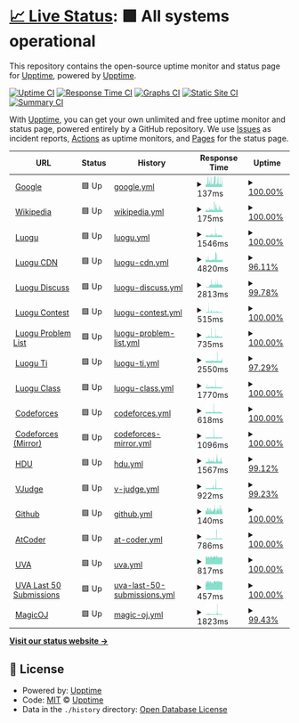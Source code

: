 # [📈 Live Status](https://upptime.github.io/upptime): <!--live status--> **🟩 All systems operational**

This repository contains the open-source uptime monitor and status page for [Upptime](https://upptime.js.org), powered by [Upptime](https://github.com/upptime/upptime).

[![Uptime CI](https://github.com/bitsstdcheee/luogu-status/workflows/Uptime%20CI/badge.svg)](https://github.com/bitsstdcheee/luogu-status/actions?query=workflow%3A%22Uptime+CI%22)
[![Response Time CI](https://github.com/bitsstdcheee/luogu-status/workflows/Response%20Time%20CI/badge.svg)](https://github.com/bitsstdcheee/luogu-status/actions?query=workflow%3A%22Response+Time+CI%22)
[![Graphs CI](https://github.com/bitsstdcheee/luogu-status/workflows/Graphs%20CI/badge.svg)](https://github.com/bitsstdcheee/luogu-status/actions?query=workflow%3A%22Graphs+CI%22)
[![Static Site CI](https://github.com/bitsstdcheee/luogu-status/workflows/Static%20Site%20CI/badge.svg)](https://github.com/bitsstdcheee/luogu-status/actions?query=workflow%3A%22Static+Site+CI%22)
[![Summary CI](https://github.com/bitsstdcheee/luogu-status/workflows/Summary%20CI/badge.svg)](https://github.com/bitsstdcheee/luogu-status/actions?query=workflow%3A%22Summary+CI%22)

With [Upptime](https://upptime.js.org), you can get your own unlimited and free uptime monitor and status page, powered entirely by a GitHub repository. We use [Issues](https://github.com/upptime/upptime/issues) as incident reports, [Actions](https://github.com/bitsstdcheee/luogu-status/actions) as uptime monitors, and [Pages](https://upptime.github.io/upptime) for the status page.

<!--start: status pages-->
<!-- This summary is generated by Upptime (https://github.com/upptime/upptime) -->
<!-- Do not edit this manually, your changes will be overwritten -->
<!-- prettier-ignore -->
| URL | Status | History | Response Time | Uptime |
| --- | ------ | ------- | ------------- | ------ |
| <img alt="" src="https://icons.duckduckgo.com/ip3/www.google.com.ico" height="13"> [Google](https://www.google.com) | 🟩 Up | [google.yml](https://github.com/bitsstdcheee/luogu-status/commits/HEAD/history/google.yml) | <details><summary><img alt="Response time graph" src="./graphs/google/response-time-week.png" height="20"> 137ms</summary><br><a href="https://bitsstdcheee.github.io/luogu-status/history/google"><img alt="Response time 106" src="https://img.shields.io/endpoint?url=https%3A%2F%2Fraw.githubusercontent.com%2Fbitsstdcheee%2Fluogu-status%2FHEAD%2Fapi%2Fgoogle%2Fresponse-time.json"></a><br><a href="https://bitsstdcheee.github.io/luogu-status/history/google"><img alt="24-hour response time 163" src="https://img.shields.io/endpoint?url=https%3A%2F%2Fraw.githubusercontent.com%2Fbitsstdcheee%2Fluogu-status%2FHEAD%2Fapi%2Fgoogle%2Fresponse-time-day.json"></a><br><a href="https://bitsstdcheee.github.io/luogu-status/history/google"><img alt="7-day response time 137" src="https://img.shields.io/endpoint?url=https%3A%2F%2Fraw.githubusercontent.com%2Fbitsstdcheee%2Fluogu-status%2FHEAD%2Fapi%2Fgoogle%2Fresponse-time-week.json"></a><br><a href="https://bitsstdcheee.github.io/luogu-status/history/google"><img alt="30-day response time 113" src="https://img.shields.io/endpoint?url=https%3A%2F%2Fraw.githubusercontent.com%2Fbitsstdcheee%2Fluogu-status%2FHEAD%2Fapi%2Fgoogle%2Fresponse-time-month.json"></a><br><a href="https://bitsstdcheee.github.io/luogu-status/history/google"><img alt="1-year response time 106" src="https://img.shields.io/endpoint?url=https%3A%2F%2Fraw.githubusercontent.com%2Fbitsstdcheee%2Fluogu-status%2FHEAD%2Fapi%2Fgoogle%2Fresponse-time-year.json"></a></details> | <details><summary><a href="https://bitsstdcheee.github.io/luogu-status/history/google">100.00%</a></summary><a href="https://bitsstdcheee.github.io/luogu-status/history/google"><img alt="All-time uptime 100.00%" src="https://img.shields.io/endpoint?url=https%3A%2F%2Fraw.githubusercontent.com%2Fbitsstdcheee%2Fluogu-status%2FHEAD%2Fapi%2Fgoogle%2Fuptime.json"></a><br><a href="https://bitsstdcheee.github.io/luogu-status/history/google"><img alt="24-hour uptime 100.00%" src="https://img.shields.io/endpoint?url=https%3A%2F%2Fraw.githubusercontent.com%2Fbitsstdcheee%2Fluogu-status%2FHEAD%2Fapi%2Fgoogle%2Fuptime-day.json"></a><br><a href="https://bitsstdcheee.github.io/luogu-status/history/google"><img alt="7-day uptime 100.00%" src="https://img.shields.io/endpoint?url=https%3A%2F%2Fraw.githubusercontent.com%2Fbitsstdcheee%2Fluogu-status%2FHEAD%2Fapi%2Fgoogle%2Fuptime-week.json"></a><br><a href="https://bitsstdcheee.github.io/luogu-status/history/google"><img alt="30-day uptime 100.00%" src="https://img.shields.io/endpoint?url=https%3A%2F%2Fraw.githubusercontent.com%2Fbitsstdcheee%2Fluogu-status%2FHEAD%2Fapi%2Fgoogle%2Fuptime-month.json"></a><br><a href="https://bitsstdcheee.github.io/luogu-status/history/google"><img alt="1-year uptime 100.00%" src="https://img.shields.io/endpoint?url=https%3A%2F%2Fraw.githubusercontent.com%2Fbitsstdcheee%2Fluogu-status%2FHEAD%2Fapi%2Fgoogle%2Fuptime-year.json"></a></details>
| <img alt="" src="https://icons.duckduckgo.com/ip3/en.wikipedia.org.ico" height="13"> [Wikipedia](https://en.wikipedia.org) | 🟩 Up | [wikipedia.yml](https://github.com/bitsstdcheee/luogu-status/commits/HEAD/history/wikipedia.yml) | <details><summary><img alt="Response time graph" src="./graphs/wikipedia/response-time-week.png" height="20"> 175ms</summary><br><a href="https://bitsstdcheee.github.io/luogu-status/history/wikipedia"><img alt="Response time 210" src="https://img.shields.io/endpoint?url=https%3A%2F%2Fraw.githubusercontent.com%2Fbitsstdcheee%2Fluogu-status%2FHEAD%2Fapi%2Fwikipedia%2Fresponse-time.json"></a><br><a href="https://bitsstdcheee.github.io/luogu-status/history/wikipedia"><img alt="24-hour response time 163" src="https://img.shields.io/endpoint?url=https%3A%2F%2Fraw.githubusercontent.com%2Fbitsstdcheee%2Fluogu-status%2FHEAD%2Fapi%2Fwikipedia%2Fresponse-time-day.json"></a><br><a href="https://bitsstdcheee.github.io/luogu-status/history/wikipedia"><img alt="7-day response time 175" src="https://img.shields.io/endpoint?url=https%3A%2F%2Fraw.githubusercontent.com%2Fbitsstdcheee%2Fluogu-status%2FHEAD%2Fapi%2Fwikipedia%2Fresponse-time-week.json"></a><br><a href="https://bitsstdcheee.github.io/luogu-status/history/wikipedia"><img alt="30-day response time 195" src="https://img.shields.io/endpoint?url=https%3A%2F%2Fraw.githubusercontent.com%2Fbitsstdcheee%2Fluogu-status%2FHEAD%2Fapi%2Fwikipedia%2Fresponse-time-month.json"></a><br><a href="https://bitsstdcheee.github.io/luogu-status/history/wikipedia"><img alt="1-year response time 210" src="https://img.shields.io/endpoint?url=https%3A%2F%2Fraw.githubusercontent.com%2Fbitsstdcheee%2Fluogu-status%2FHEAD%2Fapi%2Fwikipedia%2Fresponse-time-year.json"></a></details> | <details><summary><a href="https://bitsstdcheee.github.io/luogu-status/history/wikipedia">100.00%</a></summary><a href="https://bitsstdcheee.github.io/luogu-status/history/wikipedia"><img alt="All-time uptime 100.00%" src="https://img.shields.io/endpoint?url=https%3A%2F%2Fraw.githubusercontent.com%2Fbitsstdcheee%2Fluogu-status%2FHEAD%2Fapi%2Fwikipedia%2Fuptime.json"></a><br><a href="https://bitsstdcheee.github.io/luogu-status/history/wikipedia"><img alt="24-hour uptime 100.00%" src="https://img.shields.io/endpoint?url=https%3A%2F%2Fraw.githubusercontent.com%2Fbitsstdcheee%2Fluogu-status%2FHEAD%2Fapi%2Fwikipedia%2Fuptime-day.json"></a><br><a href="https://bitsstdcheee.github.io/luogu-status/history/wikipedia"><img alt="7-day uptime 100.00%" src="https://img.shields.io/endpoint?url=https%3A%2F%2Fraw.githubusercontent.com%2Fbitsstdcheee%2Fluogu-status%2FHEAD%2Fapi%2Fwikipedia%2Fuptime-week.json"></a><br><a href="https://bitsstdcheee.github.io/luogu-status/history/wikipedia"><img alt="30-day uptime 100.00%" src="https://img.shields.io/endpoint?url=https%3A%2F%2Fraw.githubusercontent.com%2Fbitsstdcheee%2Fluogu-status%2FHEAD%2Fapi%2Fwikipedia%2Fuptime-month.json"></a><br><a href="https://bitsstdcheee.github.io/luogu-status/history/wikipedia"><img alt="1-year uptime 100.00%" src="https://img.shields.io/endpoint?url=https%3A%2F%2Fraw.githubusercontent.com%2Fbitsstdcheee%2Fluogu-status%2FHEAD%2Fapi%2Fwikipedia%2Fuptime-year.json"></a></details>
| <img alt="" src="https://icons.duckduckgo.com/ip3/www.luogu.com.cn.ico" height="13"> [Luogu](https://www.luogu.com.cn) | 🟩 Up | [luogu.yml](https://github.com/bitsstdcheee/luogu-status/commits/HEAD/history/luogu.yml) | <details><summary><img alt="Response time graph" src="./graphs/luogu/response-time-week.png" height="20"> 1546ms</summary><br><a href="https://bitsstdcheee.github.io/luogu-status/history/luogu"><img alt="Response time 1298" src="https://img.shields.io/endpoint?url=https%3A%2F%2Fraw.githubusercontent.com%2Fbitsstdcheee%2Fluogu-status%2FHEAD%2Fapi%2Fluogu%2Fresponse-time.json"></a><br><a href="https://bitsstdcheee.github.io/luogu-status/history/luogu"><img alt="24-hour response time 1397" src="https://img.shields.io/endpoint?url=https%3A%2F%2Fraw.githubusercontent.com%2Fbitsstdcheee%2Fluogu-status%2FHEAD%2Fapi%2Fluogu%2Fresponse-time-day.json"></a><br><a href="https://bitsstdcheee.github.io/luogu-status/history/luogu"><img alt="7-day response time 1546" src="https://img.shields.io/endpoint?url=https%3A%2F%2Fraw.githubusercontent.com%2Fbitsstdcheee%2Fluogu-status%2FHEAD%2Fapi%2Fluogu%2Fresponse-time-week.json"></a><br><a href="https://bitsstdcheee.github.io/luogu-status/history/luogu"><img alt="30-day response time 1661" src="https://img.shields.io/endpoint?url=https%3A%2F%2Fraw.githubusercontent.com%2Fbitsstdcheee%2Fluogu-status%2FHEAD%2Fapi%2Fluogu%2Fresponse-time-month.json"></a><br><a href="https://bitsstdcheee.github.io/luogu-status/history/luogu"><img alt="1-year response time 1298" src="https://img.shields.io/endpoint?url=https%3A%2F%2Fraw.githubusercontent.com%2Fbitsstdcheee%2Fluogu-status%2FHEAD%2Fapi%2Fluogu%2Fresponse-time-year.json"></a></details> | <details><summary><a href="https://bitsstdcheee.github.io/luogu-status/history/luogu">100.00%</a></summary><a href="https://bitsstdcheee.github.io/luogu-status/history/luogu"><img alt="All-time uptime 76.74%" src="https://img.shields.io/endpoint?url=https%3A%2F%2Fraw.githubusercontent.com%2Fbitsstdcheee%2Fluogu-status%2FHEAD%2Fapi%2Fluogu%2Fuptime.json"></a><br><a href="https://bitsstdcheee.github.io/luogu-status/history/luogu"><img alt="24-hour uptime 100.00%" src="https://img.shields.io/endpoint?url=https%3A%2F%2Fraw.githubusercontent.com%2Fbitsstdcheee%2Fluogu-status%2FHEAD%2Fapi%2Fluogu%2Fuptime-day.json"></a><br><a href="https://bitsstdcheee.github.io/luogu-status/history/luogu"><img alt="7-day uptime 100.00%" src="https://img.shields.io/endpoint?url=https%3A%2F%2Fraw.githubusercontent.com%2Fbitsstdcheee%2Fluogu-status%2FHEAD%2Fapi%2Fluogu%2Fuptime-week.json"></a><br><a href="https://bitsstdcheee.github.io/luogu-status/history/luogu"><img alt="30-day uptime 100.00%" src="https://img.shields.io/endpoint?url=https%3A%2F%2Fraw.githubusercontent.com%2Fbitsstdcheee%2Fluogu-status%2FHEAD%2Fapi%2Fluogu%2Fuptime-month.json"></a><br><a href="https://bitsstdcheee.github.io/luogu-status/history/luogu"><img alt="1-year uptime 76.74%" src="https://img.shields.io/endpoint?url=https%3A%2F%2Fraw.githubusercontent.com%2Fbitsstdcheee%2Fluogu-status%2FHEAD%2Fapi%2Fluogu%2Fuptime-year.json"></a></details>
| <img alt="" src="https://icons.duckduckgo.com/ip3/cdn.luogu.com.cn.ico" height="13"> [Luogu CDN](https://cdn.luogu.com.cn/fe/loader.js?ver=20230228-2) | 🟩 Up | [luogu-cdn.yml](https://github.com/bitsstdcheee/luogu-status/commits/HEAD/history/luogu-cdn.yml) | <details><summary><img alt="Response time graph" src="./graphs/luogu-cdn/response-time-week.png" height="20"> 4820ms</summary><br><a href="https://bitsstdcheee.github.io/luogu-status/history/luogu-cdn"><img alt="Response time 4145" src="https://img.shields.io/endpoint?url=https%3A%2F%2Fraw.githubusercontent.com%2Fbitsstdcheee%2Fluogu-status%2FHEAD%2Fapi%2Fluogu-cdn%2Fresponse-time.json"></a><br><a href="https://bitsstdcheee.github.io/luogu-status/history/luogu-cdn"><img alt="24-hour response time 4727" src="https://img.shields.io/endpoint?url=https%3A%2F%2Fraw.githubusercontent.com%2Fbitsstdcheee%2Fluogu-status%2FHEAD%2Fapi%2Fluogu-cdn%2Fresponse-time-day.json"></a><br><a href="https://bitsstdcheee.github.io/luogu-status/history/luogu-cdn"><img alt="7-day response time 4820" src="https://img.shields.io/endpoint?url=https%3A%2F%2Fraw.githubusercontent.com%2Fbitsstdcheee%2Fluogu-status%2FHEAD%2Fapi%2Fluogu-cdn%2Fresponse-time-week.json"></a><br><a href="https://bitsstdcheee.github.io/luogu-status/history/luogu-cdn"><img alt="30-day response time 4750" src="https://img.shields.io/endpoint?url=https%3A%2F%2Fraw.githubusercontent.com%2Fbitsstdcheee%2Fluogu-status%2FHEAD%2Fapi%2Fluogu-cdn%2Fresponse-time-month.json"></a><br><a href="https://bitsstdcheee.github.io/luogu-status/history/luogu-cdn"><img alt="1-year response time 4145" src="https://img.shields.io/endpoint?url=https%3A%2F%2Fraw.githubusercontent.com%2Fbitsstdcheee%2Fluogu-status%2FHEAD%2Fapi%2Fluogu-cdn%2Fresponse-time-year.json"></a></details> | <details><summary><a href="https://bitsstdcheee.github.io/luogu-status/history/luogu-cdn">96.11%</a></summary><a href="https://bitsstdcheee.github.io/luogu-status/history/luogu-cdn"><img alt="All-time uptime 98.76%" src="https://img.shields.io/endpoint?url=https%3A%2F%2Fraw.githubusercontent.com%2Fbitsstdcheee%2Fluogu-status%2FHEAD%2Fapi%2Fluogu-cdn%2Fuptime.json"></a><br><a href="https://bitsstdcheee.github.io/luogu-status/history/luogu-cdn"><img alt="24-hour uptime 86.46%" src="https://img.shields.io/endpoint?url=https%3A%2F%2Fraw.githubusercontent.com%2Fbitsstdcheee%2Fluogu-status%2FHEAD%2Fapi%2Fluogu-cdn%2Fuptime-day.json"></a><br><a href="https://bitsstdcheee.github.io/luogu-status/history/luogu-cdn"><img alt="7-day uptime 96.11%" src="https://img.shields.io/endpoint?url=https%3A%2F%2Fraw.githubusercontent.com%2Fbitsstdcheee%2Fluogu-status%2FHEAD%2Fapi%2Fluogu-cdn%2Fuptime-week.json"></a><br><a href="https://bitsstdcheee.github.io/luogu-status/history/luogu-cdn"><img alt="30-day uptime 98.68%" src="https://img.shields.io/endpoint?url=https%3A%2F%2Fraw.githubusercontent.com%2Fbitsstdcheee%2Fluogu-status%2FHEAD%2Fapi%2Fluogu-cdn%2Fuptime-month.json"></a><br><a href="https://bitsstdcheee.github.io/luogu-status/history/luogu-cdn"><img alt="1-year uptime 98.76%" src="https://img.shields.io/endpoint?url=https%3A%2F%2Fraw.githubusercontent.com%2Fbitsstdcheee%2Fluogu-status%2FHEAD%2Fapi%2Fluogu-cdn%2Fuptime-year.json"></a></details>
| <img alt="" src="https://icons.duckduckgo.com/ip3/www.luogu.com.cn.ico" height="13"> [Luogu Discuss](https://www.luogu.com.cn/discuss/lists) | 🟩 Up | [luogu-discuss.yml](https://github.com/bitsstdcheee/luogu-status/commits/HEAD/history/luogu-discuss.yml) | <details><summary><img alt="Response time graph" src="./graphs/luogu-discuss/response-time-week.png" height="20"> 2813ms</summary><br><a href="https://bitsstdcheee.github.io/luogu-status/history/luogu-discuss"><img alt="Response time 579" src="https://img.shields.io/endpoint?url=https%3A%2F%2Fraw.githubusercontent.com%2Fbitsstdcheee%2Fluogu-status%2FHEAD%2Fapi%2Fluogu-discuss%2Fresponse-time.json"></a><br><a href="https://bitsstdcheee.github.io/luogu-status/history/luogu-discuss"><img alt="24-hour response time 2811" src="https://img.shields.io/endpoint?url=https%3A%2F%2Fraw.githubusercontent.com%2Fbitsstdcheee%2Fluogu-status%2FHEAD%2Fapi%2Fluogu-discuss%2Fresponse-time-day.json"></a><br><a href="https://bitsstdcheee.github.io/luogu-status/history/luogu-discuss"><img alt="7-day response time 2813" src="https://img.shields.io/endpoint?url=https%3A%2F%2Fraw.githubusercontent.com%2Fbitsstdcheee%2Fluogu-status%2FHEAD%2Fapi%2Fluogu-discuss%2Fresponse-time-week.json"></a><br><a href="https://bitsstdcheee.github.io/luogu-status/history/luogu-discuss"><img alt="30-day response time 1178" src="https://img.shields.io/endpoint?url=https%3A%2F%2Fraw.githubusercontent.com%2Fbitsstdcheee%2Fluogu-status%2FHEAD%2Fapi%2Fluogu-discuss%2Fresponse-time-month.json"></a><br><a href="https://bitsstdcheee.github.io/luogu-status/history/luogu-discuss"><img alt="1-year response time 579" src="https://img.shields.io/endpoint?url=https%3A%2F%2Fraw.githubusercontent.com%2Fbitsstdcheee%2Fluogu-status%2FHEAD%2Fapi%2Fluogu-discuss%2Fresponse-time-year.json"></a></details> | <details><summary><a href="https://bitsstdcheee.github.io/luogu-status/history/luogu-discuss">99.78%</a></summary><a href="https://bitsstdcheee.github.io/luogu-status/history/luogu-discuss"><img alt="All-time uptime 76.37%" src="https://img.shields.io/endpoint?url=https%3A%2F%2Fraw.githubusercontent.com%2Fbitsstdcheee%2Fluogu-status%2FHEAD%2Fapi%2Fluogu-discuss%2Fuptime.json"></a><br><a href="https://bitsstdcheee.github.io/luogu-status/history/luogu-discuss"><img alt="24-hour uptime 100.00%" src="https://img.shields.io/endpoint?url=https%3A%2F%2Fraw.githubusercontent.com%2Fbitsstdcheee%2Fluogu-status%2FHEAD%2Fapi%2Fluogu-discuss%2Fuptime-day.json"></a><br><a href="https://bitsstdcheee.github.io/luogu-status/history/luogu-discuss"><img alt="7-day uptime 99.78%" src="https://img.shields.io/endpoint?url=https%3A%2F%2Fraw.githubusercontent.com%2Fbitsstdcheee%2Fluogu-status%2FHEAD%2Fapi%2Fluogu-discuss%2Fuptime-week.json"></a><br><a href="https://bitsstdcheee.github.io/luogu-status/history/luogu-discuss"><img alt="30-day uptime 99.95%" src="https://img.shields.io/endpoint?url=https%3A%2F%2Fraw.githubusercontent.com%2Fbitsstdcheee%2Fluogu-status%2FHEAD%2Fapi%2Fluogu-discuss%2Fuptime-month.json"></a><br><a href="https://bitsstdcheee.github.io/luogu-status/history/luogu-discuss"><img alt="1-year uptime 76.37%" src="https://img.shields.io/endpoint?url=https%3A%2F%2Fraw.githubusercontent.com%2Fbitsstdcheee%2Fluogu-status%2FHEAD%2Fapi%2Fluogu-discuss%2Fuptime-year.json"></a></details>
| <img alt="" src="https://icons.duckduckgo.com/ip3/www.luogu.com.cn.ico" height="13"> [Luogu Contest](https://www.luogu.com.cn/contest/list) | 🟩 Up | [luogu-contest.yml](https://github.com/bitsstdcheee/luogu-status/commits/HEAD/history/luogu-contest.yml) | <details><summary><img alt="Response time graph" src="./graphs/luogu-contest/response-time-week.png" height="20"> 515ms</summary><br><a href="https://bitsstdcheee.github.io/luogu-status/history/luogu-contest"><img alt="Response time 346" src="https://img.shields.io/endpoint?url=https%3A%2F%2Fraw.githubusercontent.com%2Fbitsstdcheee%2Fluogu-status%2FHEAD%2Fapi%2Fluogu-contest%2Fresponse-time.json"></a><br><a href="https://bitsstdcheee.github.io/luogu-status/history/luogu-contest"><img alt="24-hour response time 357" src="https://img.shields.io/endpoint?url=https%3A%2F%2Fraw.githubusercontent.com%2Fbitsstdcheee%2Fluogu-status%2FHEAD%2Fapi%2Fluogu-contest%2Fresponse-time-day.json"></a><br><a href="https://bitsstdcheee.github.io/luogu-status/history/luogu-contest"><img alt="7-day response time 515" src="https://img.shields.io/endpoint?url=https%3A%2F%2Fraw.githubusercontent.com%2Fbitsstdcheee%2Fluogu-status%2FHEAD%2Fapi%2Fluogu-contest%2Fresponse-time-week.json"></a><br><a href="https://bitsstdcheee.github.io/luogu-status/history/luogu-contest"><img alt="30-day response time 515" src="https://img.shields.io/endpoint?url=https%3A%2F%2Fraw.githubusercontent.com%2Fbitsstdcheee%2Fluogu-status%2FHEAD%2Fapi%2Fluogu-contest%2Fresponse-time-month.json"></a><br><a href="https://bitsstdcheee.github.io/luogu-status/history/luogu-contest"><img alt="1-year response time 346" src="https://img.shields.io/endpoint?url=https%3A%2F%2Fraw.githubusercontent.com%2Fbitsstdcheee%2Fluogu-status%2FHEAD%2Fapi%2Fluogu-contest%2Fresponse-time-year.json"></a></details> | <details><summary><a href="https://bitsstdcheee.github.io/luogu-status/history/luogu-contest">100.00%</a></summary><a href="https://bitsstdcheee.github.io/luogu-status/history/luogu-contest"><img alt="All-time uptime 76.38%" src="https://img.shields.io/endpoint?url=https%3A%2F%2Fraw.githubusercontent.com%2Fbitsstdcheee%2Fluogu-status%2FHEAD%2Fapi%2Fluogu-contest%2Fuptime.json"></a><br><a href="https://bitsstdcheee.github.io/luogu-status/history/luogu-contest"><img alt="24-hour uptime 100.00%" src="https://img.shields.io/endpoint?url=https%3A%2F%2Fraw.githubusercontent.com%2Fbitsstdcheee%2Fluogu-status%2FHEAD%2Fapi%2Fluogu-contest%2Fuptime-day.json"></a><br><a href="https://bitsstdcheee.github.io/luogu-status/history/luogu-contest"><img alt="7-day uptime 100.00%" src="https://img.shields.io/endpoint?url=https%3A%2F%2Fraw.githubusercontent.com%2Fbitsstdcheee%2Fluogu-status%2FHEAD%2Fapi%2Fluogu-contest%2Fuptime-week.json"></a><br><a href="https://bitsstdcheee.github.io/luogu-status/history/luogu-contest"><img alt="30-day uptime 100.00%" src="https://img.shields.io/endpoint?url=https%3A%2F%2Fraw.githubusercontent.com%2Fbitsstdcheee%2Fluogu-status%2FHEAD%2Fapi%2Fluogu-contest%2Fuptime-month.json"></a><br><a href="https://bitsstdcheee.github.io/luogu-status/history/luogu-contest"><img alt="1-year uptime 76.38%" src="https://img.shields.io/endpoint?url=https%3A%2F%2Fraw.githubusercontent.com%2Fbitsstdcheee%2Fluogu-status%2FHEAD%2Fapi%2Fluogu-contest%2Fuptime-year.json"></a></details>
| <img alt="" src="https://icons.duckduckgo.com/ip3/www.luogu.com.cn.ico" height="13"> [Luogu Problem List](https://www.luogu.com.cn/problem/list) | 🟩 Up | [luogu-problem-list.yml](https://github.com/bitsstdcheee/luogu-status/commits/HEAD/history/luogu-problem-list.yml) | <details><summary><img alt="Response time graph" src="./graphs/luogu-problem-list/response-time-week.png" height="20"> 735ms</summary><br><a href="https://bitsstdcheee.github.io/luogu-status/history/luogu-problem-list"><img alt="Response time 517" src="https://img.shields.io/endpoint?url=https%3A%2F%2Fraw.githubusercontent.com%2Fbitsstdcheee%2Fluogu-status%2FHEAD%2Fapi%2Fluogu-problem-list%2Fresponse-time.json"></a><br><a href="https://bitsstdcheee.github.io/luogu-status/history/luogu-problem-list"><img alt="24-hour response time 561" src="https://img.shields.io/endpoint?url=https%3A%2F%2Fraw.githubusercontent.com%2Fbitsstdcheee%2Fluogu-status%2FHEAD%2Fapi%2Fluogu-problem-list%2Fresponse-time-day.json"></a><br><a href="https://bitsstdcheee.github.io/luogu-status/history/luogu-problem-list"><img alt="7-day response time 735" src="https://img.shields.io/endpoint?url=https%3A%2F%2Fraw.githubusercontent.com%2Fbitsstdcheee%2Fluogu-status%2FHEAD%2Fapi%2Fluogu-problem-list%2Fresponse-time-week.json"></a><br><a href="https://bitsstdcheee.github.io/luogu-status/history/luogu-problem-list"><img alt="30-day response time 744" src="https://img.shields.io/endpoint?url=https%3A%2F%2Fraw.githubusercontent.com%2Fbitsstdcheee%2Fluogu-status%2FHEAD%2Fapi%2Fluogu-problem-list%2Fresponse-time-month.json"></a><br><a href="https://bitsstdcheee.github.io/luogu-status/history/luogu-problem-list"><img alt="1-year response time 517" src="https://img.shields.io/endpoint?url=https%3A%2F%2Fraw.githubusercontent.com%2Fbitsstdcheee%2Fluogu-status%2FHEAD%2Fapi%2Fluogu-problem-list%2Fresponse-time-year.json"></a></details> | <details><summary><a href="https://bitsstdcheee.github.io/luogu-status/history/luogu-problem-list">100.00%</a></summary><a href="https://bitsstdcheee.github.io/luogu-status/history/luogu-problem-list"><img alt="All-time uptime 76.38%" src="https://img.shields.io/endpoint?url=https%3A%2F%2Fraw.githubusercontent.com%2Fbitsstdcheee%2Fluogu-status%2FHEAD%2Fapi%2Fluogu-problem-list%2Fuptime.json"></a><br><a href="https://bitsstdcheee.github.io/luogu-status/history/luogu-problem-list"><img alt="24-hour uptime 100.00%" src="https://img.shields.io/endpoint?url=https%3A%2F%2Fraw.githubusercontent.com%2Fbitsstdcheee%2Fluogu-status%2FHEAD%2Fapi%2Fluogu-problem-list%2Fuptime-day.json"></a><br><a href="https://bitsstdcheee.github.io/luogu-status/history/luogu-problem-list"><img alt="7-day uptime 100.00%" src="https://img.shields.io/endpoint?url=https%3A%2F%2Fraw.githubusercontent.com%2Fbitsstdcheee%2Fluogu-status%2FHEAD%2Fapi%2Fluogu-problem-list%2Fuptime-week.json"></a><br><a href="https://bitsstdcheee.github.io/luogu-status/history/luogu-problem-list"><img alt="30-day uptime 100.00%" src="https://img.shields.io/endpoint?url=https%3A%2F%2Fraw.githubusercontent.com%2Fbitsstdcheee%2Fluogu-status%2FHEAD%2Fapi%2Fluogu-problem-list%2Fuptime-month.json"></a><br><a href="https://bitsstdcheee.github.io/luogu-status/history/luogu-problem-list"><img alt="1-year uptime 76.38%" src="https://img.shields.io/endpoint?url=https%3A%2F%2Fraw.githubusercontent.com%2Fbitsstdcheee%2Fluogu-status%2FHEAD%2Fapi%2Fluogu-problem-list%2Fuptime-year.json"></a></details>
| <img alt="" src="https://icons.duckduckgo.com/ip3/ti.luogu.com.cn.ico" height="13"> [Luogu Ti](https://ti.luogu.com.cn/problemset) | 🟩 Up | [luogu-ti.yml](https://github.com/bitsstdcheee/luogu-status/commits/HEAD/history/luogu-ti.yml) | <details><summary><img alt="Response time graph" src="./graphs/luogu-ti/response-time-week.png" height="20"> 2550ms</summary><br><a href="https://bitsstdcheee.github.io/luogu-status/history/luogu-ti"><img alt="Response time 2212" src="https://img.shields.io/endpoint?url=https%3A%2F%2Fraw.githubusercontent.com%2Fbitsstdcheee%2Fluogu-status%2FHEAD%2Fapi%2Fluogu-ti%2Fresponse-time.json"></a><br><a href="https://bitsstdcheee.github.io/luogu-status/history/luogu-ti"><img alt="24-hour response time 4172" src="https://img.shields.io/endpoint?url=https%3A%2F%2Fraw.githubusercontent.com%2Fbitsstdcheee%2Fluogu-status%2FHEAD%2Fapi%2Fluogu-ti%2Fresponse-time-day.json"></a><br><a href="https://bitsstdcheee.github.io/luogu-status/history/luogu-ti"><img alt="7-day response time 2550" src="https://img.shields.io/endpoint?url=https%3A%2F%2Fraw.githubusercontent.com%2Fbitsstdcheee%2Fluogu-status%2FHEAD%2Fapi%2Fluogu-ti%2Fresponse-time-week.json"></a><br><a href="https://bitsstdcheee.github.io/luogu-status/history/luogu-ti"><img alt="30-day response time 2305" src="https://img.shields.io/endpoint?url=https%3A%2F%2Fraw.githubusercontent.com%2Fbitsstdcheee%2Fluogu-status%2FHEAD%2Fapi%2Fluogu-ti%2Fresponse-time-month.json"></a><br><a href="https://bitsstdcheee.github.io/luogu-status/history/luogu-ti"><img alt="1-year response time 2212" src="https://img.shields.io/endpoint?url=https%3A%2F%2Fraw.githubusercontent.com%2Fbitsstdcheee%2Fluogu-status%2FHEAD%2Fapi%2Fluogu-ti%2Fresponse-time-year.json"></a></details> | <details><summary><a href="https://bitsstdcheee.github.io/luogu-status/history/luogu-ti">97.29%</a></summary><a href="https://bitsstdcheee.github.io/luogu-status/history/luogu-ti"><img alt="All-time uptime 97.02%" src="https://img.shields.io/endpoint?url=https%3A%2F%2Fraw.githubusercontent.com%2Fbitsstdcheee%2Fluogu-status%2FHEAD%2Fapi%2Fluogu-ti%2Fuptime.json"></a><br><a href="https://bitsstdcheee.github.io/luogu-status/history/luogu-ti"><img alt="24-hour uptime 95.69%" src="https://img.shields.io/endpoint?url=https%3A%2F%2Fraw.githubusercontent.com%2Fbitsstdcheee%2Fluogu-status%2FHEAD%2Fapi%2Fluogu-ti%2Fuptime-day.json"></a><br><a href="https://bitsstdcheee.github.io/luogu-status/history/luogu-ti"><img alt="7-day uptime 97.29%" src="https://img.shields.io/endpoint?url=https%3A%2F%2Fraw.githubusercontent.com%2Fbitsstdcheee%2Fluogu-status%2FHEAD%2Fapi%2Fluogu-ti%2Fuptime-week.json"></a><br><a href="https://bitsstdcheee.github.io/luogu-status/history/luogu-ti"><img alt="30-day uptime 91.79%" src="https://img.shields.io/endpoint?url=https%3A%2F%2Fraw.githubusercontent.com%2Fbitsstdcheee%2Fluogu-status%2FHEAD%2Fapi%2Fluogu-ti%2Fuptime-month.json"></a><br><a href="https://bitsstdcheee.github.io/luogu-status/history/luogu-ti"><img alt="1-year uptime 97.02%" src="https://img.shields.io/endpoint?url=https%3A%2F%2Fraw.githubusercontent.com%2Fbitsstdcheee%2Fluogu-status%2FHEAD%2Fapi%2Fluogu-ti%2Fuptime-year.json"></a></details>
| <img alt="" src="https://icons.duckduckgo.com/ip3/class.luogu.com.cn.ico" height="13"> [Luogu Class](https://class.luogu.com.cn/course) | 🟩 Up | [luogu-class.yml](https://github.com/bitsstdcheee/luogu-status/commits/HEAD/history/luogu-class.yml) | <details><summary><img alt="Response time graph" src="./graphs/luogu-class/response-time-week.png" height="20"> 1770ms</summary><br><a href="https://bitsstdcheee.github.io/luogu-status/history/luogu-class"><img alt="Response time 1485" src="https://img.shields.io/endpoint?url=https%3A%2F%2Fraw.githubusercontent.com%2Fbitsstdcheee%2Fluogu-status%2FHEAD%2Fapi%2Fluogu-class%2Fresponse-time.json"></a><br><a href="https://bitsstdcheee.github.io/luogu-status/history/luogu-class"><img alt="24-hour response time 1476" src="https://img.shields.io/endpoint?url=https%3A%2F%2Fraw.githubusercontent.com%2Fbitsstdcheee%2Fluogu-status%2FHEAD%2Fapi%2Fluogu-class%2Fresponse-time-day.json"></a><br><a href="https://bitsstdcheee.github.io/luogu-status/history/luogu-class"><img alt="7-day response time 1770" src="https://img.shields.io/endpoint?url=https%3A%2F%2Fraw.githubusercontent.com%2Fbitsstdcheee%2Fluogu-status%2FHEAD%2Fapi%2Fluogu-class%2Fresponse-time-week.json"></a><br><a href="https://bitsstdcheee.github.io/luogu-status/history/luogu-class"><img alt="30-day response time 1665" src="https://img.shields.io/endpoint?url=https%3A%2F%2Fraw.githubusercontent.com%2Fbitsstdcheee%2Fluogu-status%2FHEAD%2Fapi%2Fluogu-class%2Fresponse-time-month.json"></a><br><a href="https://bitsstdcheee.github.io/luogu-status/history/luogu-class"><img alt="1-year response time 1485" src="https://img.shields.io/endpoint?url=https%3A%2F%2Fraw.githubusercontent.com%2Fbitsstdcheee%2Fluogu-status%2FHEAD%2Fapi%2Fluogu-class%2Fresponse-time-year.json"></a></details> | <details><summary><a href="https://bitsstdcheee.github.io/luogu-status/history/luogu-class">100.00%</a></summary><a href="https://bitsstdcheee.github.io/luogu-status/history/luogu-class"><img alt="All-time uptime 80.20%" src="https://img.shields.io/endpoint?url=https%3A%2F%2Fraw.githubusercontent.com%2Fbitsstdcheee%2Fluogu-status%2FHEAD%2Fapi%2Fluogu-class%2Fuptime.json"></a><br><a href="https://bitsstdcheee.github.io/luogu-status/history/luogu-class"><img alt="24-hour uptime 100.00%" src="https://img.shields.io/endpoint?url=https%3A%2F%2Fraw.githubusercontent.com%2Fbitsstdcheee%2Fluogu-status%2FHEAD%2Fapi%2Fluogu-class%2Fuptime-day.json"></a><br><a href="https://bitsstdcheee.github.io/luogu-status/history/luogu-class"><img alt="7-day uptime 100.00%" src="https://img.shields.io/endpoint?url=https%3A%2F%2Fraw.githubusercontent.com%2Fbitsstdcheee%2Fluogu-status%2FHEAD%2Fapi%2Fluogu-class%2Fuptime-week.json"></a><br><a href="https://bitsstdcheee.github.io/luogu-status/history/luogu-class"><img alt="30-day uptime 100.00%" src="https://img.shields.io/endpoint?url=https%3A%2F%2Fraw.githubusercontent.com%2Fbitsstdcheee%2Fluogu-status%2FHEAD%2Fapi%2Fluogu-class%2Fuptime-month.json"></a><br><a href="https://bitsstdcheee.github.io/luogu-status/history/luogu-class"><img alt="1-year uptime 80.20%" src="https://img.shields.io/endpoint?url=https%3A%2F%2Fraw.githubusercontent.com%2Fbitsstdcheee%2Fluogu-status%2FHEAD%2Fapi%2Fluogu-class%2Fuptime-year.json"></a></details>
| <img alt="" src="https://icons.duckduckgo.com/ip3/codeforces.com.ico" height="13"> [Codeforces](https://codeforces.com) | 🟩 Up | [codeforces.yml](https://github.com/bitsstdcheee/luogu-status/commits/HEAD/history/codeforces.yml) | <details><summary><img alt="Response time graph" src="./graphs/codeforces/response-time-week.png" height="20"> 618ms</summary><br><a href="https://bitsstdcheee.github.io/luogu-status/history/codeforces"><img alt="Response time 587" src="https://img.shields.io/endpoint?url=https%3A%2F%2Fraw.githubusercontent.com%2Fbitsstdcheee%2Fluogu-status%2FHEAD%2Fapi%2Fcodeforces%2Fresponse-time.json"></a><br><a href="https://bitsstdcheee.github.io/luogu-status/history/codeforces"><img alt="24-hour response time 517" src="https://img.shields.io/endpoint?url=https%3A%2F%2Fraw.githubusercontent.com%2Fbitsstdcheee%2Fluogu-status%2FHEAD%2Fapi%2Fcodeforces%2Fresponse-time-day.json"></a><br><a href="https://bitsstdcheee.github.io/luogu-status/history/codeforces"><img alt="7-day response time 618" src="https://img.shields.io/endpoint?url=https%3A%2F%2Fraw.githubusercontent.com%2Fbitsstdcheee%2Fluogu-status%2FHEAD%2Fapi%2Fcodeforces%2Fresponse-time-week.json"></a><br><a href="https://bitsstdcheee.github.io/luogu-status/history/codeforces"><img alt="30-day response time 582" src="https://img.shields.io/endpoint?url=https%3A%2F%2Fraw.githubusercontent.com%2Fbitsstdcheee%2Fluogu-status%2FHEAD%2Fapi%2Fcodeforces%2Fresponse-time-month.json"></a><br><a href="https://bitsstdcheee.github.io/luogu-status/history/codeforces"><img alt="1-year response time 587" src="https://img.shields.io/endpoint?url=https%3A%2F%2Fraw.githubusercontent.com%2Fbitsstdcheee%2Fluogu-status%2FHEAD%2Fapi%2Fcodeforces%2Fresponse-time-year.json"></a></details> | <details><summary><a href="https://bitsstdcheee.github.io/luogu-status/history/codeforces">100.00%</a></summary><a href="https://bitsstdcheee.github.io/luogu-status/history/codeforces"><img alt="All-time uptime 97.25%" src="https://img.shields.io/endpoint?url=https%3A%2F%2Fraw.githubusercontent.com%2Fbitsstdcheee%2Fluogu-status%2FHEAD%2Fapi%2Fcodeforces%2Fuptime.json"></a><br><a href="https://bitsstdcheee.github.io/luogu-status/history/codeforces"><img alt="24-hour uptime 100.00%" src="https://img.shields.io/endpoint?url=https%3A%2F%2Fraw.githubusercontent.com%2Fbitsstdcheee%2Fluogu-status%2FHEAD%2Fapi%2Fcodeforces%2Fuptime-day.json"></a><br><a href="https://bitsstdcheee.github.io/luogu-status/history/codeforces"><img alt="7-day uptime 100.00%" src="https://img.shields.io/endpoint?url=https%3A%2F%2Fraw.githubusercontent.com%2Fbitsstdcheee%2Fluogu-status%2FHEAD%2Fapi%2Fcodeforces%2Fuptime-week.json"></a><br><a href="https://bitsstdcheee.github.io/luogu-status/history/codeforces"><img alt="30-day uptime 99.56%" src="https://img.shields.io/endpoint?url=https%3A%2F%2Fraw.githubusercontent.com%2Fbitsstdcheee%2Fluogu-status%2FHEAD%2Fapi%2Fcodeforces%2Fuptime-month.json"></a><br><a href="https://bitsstdcheee.github.io/luogu-status/history/codeforces"><img alt="1-year uptime 97.25%" src="https://img.shields.io/endpoint?url=https%3A%2F%2Fraw.githubusercontent.com%2Fbitsstdcheee%2Fluogu-status%2FHEAD%2Fapi%2Fcodeforces%2Fuptime-year.json"></a></details>
| <img alt="" src="https://icons.duckduckgo.com/ip3/mirror.codeforces.com.ico" height="13"> [Codeforces (Mirror)](https://mirror.codeforces.com) | 🟩 Up | [codeforces-mirror.yml](https://github.com/bitsstdcheee/luogu-status/commits/HEAD/history/codeforces-mirror.yml) | <details><summary><img alt="Response time graph" src="./graphs/codeforces-mirror/response-time-week.png" height="20"> 1096ms</summary><br><a href="https://bitsstdcheee.github.io/luogu-status/history/codeforces-mirror"><img alt="Response time 990" src="https://img.shields.io/endpoint?url=https%3A%2F%2Fraw.githubusercontent.com%2Fbitsstdcheee%2Fluogu-status%2FHEAD%2Fapi%2Fcodeforces-mirror%2Fresponse-time.json"></a><br><a href="https://bitsstdcheee.github.io/luogu-status/history/codeforces-mirror"><img alt="24-hour response time 945" src="https://img.shields.io/endpoint?url=https%3A%2F%2Fraw.githubusercontent.com%2Fbitsstdcheee%2Fluogu-status%2FHEAD%2Fapi%2Fcodeforces-mirror%2Fresponse-time-day.json"></a><br><a href="https://bitsstdcheee.github.io/luogu-status/history/codeforces-mirror"><img alt="7-day response time 1096" src="https://img.shields.io/endpoint?url=https%3A%2F%2Fraw.githubusercontent.com%2Fbitsstdcheee%2Fluogu-status%2FHEAD%2Fapi%2Fcodeforces-mirror%2Fresponse-time-week.json"></a><br><a href="https://bitsstdcheee.github.io/luogu-status/history/codeforces-mirror"><img alt="30-day response time 966" src="https://img.shields.io/endpoint?url=https%3A%2F%2Fraw.githubusercontent.com%2Fbitsstdcheee%2Fluogu-status%2FHEAD%2Fapi%2Fcodeforces-mirror%2Fresponse-time-month.json"></a><br><a href="https://bitsstdcheee.github.io/luogu-status/history/codeforces-mirror"><img alt="1-year response time 990" src="https://img.shields.io/endpoint?url=https%3A%2F%2Fraw.githubusercontent.com%2Fbitsstdcheee%2Fluogu-status%2FHEAD%2Fapi%2Fcodeforces-mirror%2Fresponse-time-year.json"></a></details> | <details><summary><a href="https://bitsstdcheee.github.io/luogu-status/history/codeforces-mirror">100.00%</a></summary><a href="https://bitsstdcheee.github.io/luogu-status/history/codeforces-mirror"><img alt="All-time uptime 99.75%" src="https://img.shields.io/endpoint?url=https%3A%2F%2Fraw.githubusercontent.com%2Fbitsstdcheee%2Fluogu-status%2FHEAD%2Fapi%2Fcodeforces-mirror%2Fuptime.json"></a><br><a href="https://bitsstdcheee.github.io/luogu-status/history/codeforces-mirror"><img alt="24-hour uptime 100.00%" src="https://img.shields.io/endpoint?url=https%3A%2F%2Fraw.githubusercontent.com%2Fbitsstdcheee%2Fluogu-status%2FHEAD%2Fapi%2Fcodeforces-mirror%2Fuptime-day.json"></a><br><a href="https://bitsstdcheee.github.io/luogu-status/history/codeforces-mirror"><img alt="7-day uptime 100.00%" src="https://img.shields.io/endpoint?url=https%3A%2F%2Fraw.githubusercontent.com%2Fbitsstdcheee%2Fluogu-status%2FHEAD%2Fapi%2Fcodeforces-mirror%2Fuptime-week.json"></a><br><a href="https://bitsstdcheee.github.io/luogu-status/history/codeforces-mirror"><img alt="30-day uptime 99.95%" src="https://img.shields.io/endpoint?url=https%3A%2F%2Fraw.githubusercontent.com%2Fbitsstdcheee%2Fluogu-status%2FHEAD%2Fapi%2Fcodeforces-mirror%2Fuptime-month.json"></a><br><a href="https://bitsstdcheee.github.io/luogu-status/history/codeforces-mirror"><img alt="1-year uptime 99.75%" src="https://img.shields.io/endpoint?url=https%3A%2F%2Fraw.githubusercontent.com%2Fbitsstdcheee%2Fluogu-status%2FHEAD%2Fapi%2Fcodeforces-mirror%2Fuptime-year.json"></a></details>
| <img alt="" src="https://icons.duckduckgo.com/ip3/acm.hdu.edu.cn.ico" height="13"> [HDU](http://acm.hdu.edu.cn) | 🟩 Up | [hdu.yml](https://github.com/bitsstdcheee/luogu-status/commits/HEAD/history/hdu.yml) | <details><summary><img alt="Response time graph" src="./graphs/hdu/response-time-week.png" height="20"> 1567ms</summary><br><a href="https://bitsstdcheee.github.io/luogu-status/history/hdu"><img alt="Response time 1413" src="https://img.shields.io/endpoint?url=https%3A%2F%2Fraw.githubusercontent.com%2Fbitsstdcheee%2Fluogu-status%2FHEAD%2Fapi%2Fhdu%2Fresponse-time.json"></a><br><a href="https://bitsstdcheee.github.io/luogu-status/history/hdu"><img alt="24-hour response time 1456" src="https://img.shields.io/endpoint?url=https%3A%2F%2Fraw.githubusercontent.com%2Fbitsstdcheee%2Fluogu-status%2FHEAD%2Fapi%2Fhdu%2Fresponse-time-day.json"></a><br><a href="https://bitsstdcheee.github.io/luogu-status/history/hdu"><img alt="7-day response time 1567" src="https://img.shields.io/endpoint?url=https%3A%2F%2Fraw.githubusercontent.com%2Fbitsstdcheee%2Fluogu-status%2FHEAD%2Fapi%2Fhdu%2Fresponse-time-week.json"></a><br><a href="https://bitsstdcheee.github.io/luogu-status/history/hdu"><img alt="30-day response time 1408" src="https://img.shields.io/endpoint?url=https%3A%2F%2Fraw.githubusercontent.com%2Fbitsstdcheee%2Fluogu-status%2FHEAD%2Fapi%2Fhdu%2Fresponse-time-month.json"></a><br><a href="https://bitsstdcheee.github.io/luogu-status/history/hdu"><img alt="1-year response time 1413" src="https://img.shields.io/endpoint?url=https%3A%2F%2Fraw.githubusercontent.com%2Fbitsstdcheee%2Fluogu-status%2FHEAD%2Fapi%2Fhdu%2Fresponse-time-year.json"></a></details> | <details><summary><a href="https://bitsstdcheee.github.io/luogu-status/history/hdu">99.12%</a></summary><a href="https://bitsstdcheee.github.io/luogu-status/history/hdu"><img alt="All-time uptime 97.84%" src="https://img.shields.io/endpoint?url=https%3A%2F%2Fraw.githubusercontent.com%2Fbitsstdcheee%2Fluogu-status%2FHEAD%2Fapi%2Fhdu%2Fuptime.json"></a><br><a href="https://bitsstdcheee.github.io/luogu-status/history/hdu"><img alt="24-hour uptime 98.11%" src="https://img.shields.io/endpoint?url=https%3A%2F%2Fraw.githubusercontent.com%2Fbitsstdcheee%2Fluogu-status%2FHEAD%2Fapi%2Fhdu%2Fuptime-day.json"></a><br><a href="https://bitsstdcheee.github.io/luogu-status/history/hdu"><img alt="7-day uptime 99.12%" src="https://img.shields.io/endpoint?url=https%3A%2F%2Fraw.githubusercontent.com%2Fbitsstdcheee%2Fluogu-status%2FHEAD%2Fapi%2Fhdu%2Fuptime-week.json"></a><br><a href="https://bitsstdcheee.github.io/luogu-status/history/hdu"><img alt="30-day uptime 90.83%" src="https://img.shields.io/endpoint?url=https%3A%2F%2Fraw.githubusercontent.com%2Fbitsstdcheee%2Fluogu-status%2FHEAD%2Fapi%2Fhdu%2Fuptime-month.json"></a><br><a href="https://bitsstdcheee.github.io/luogu-status/history/hdu"><img alt="1-year uptime 97.84%" src="https://img.shields.io/endpoint?url=https%3A%2F%2Fraw.githubusercontent.com%2Fbitsstdcheee%2Fluogu-status%2FHEAD%2Fapi%2Fhdu%2Fuptime-year.json"></a></details>
| <img alt="" src="https://icons.duckduckgo.com/ip3/vjudge.net.ico" height="13"> [VJudge](https://vjudge.net) | 🟩 Up | [v-judge.yml](https://github.com/bitsstdcheee/luogu-status/commits/HEAD/history/v-judge.yml) | <details><summary><img alt="Response time graph" src="./graphs/v-judge/response-time-week.png" height="20"> 922ms</summary><br><a href="https://bitsstdcheee.github.io/luogu-status/history/v-judge"><img alt="Response time 682" src="https://img.shields.io/endpoint?url=https%3A%2F%2Fraw.githubusercontent.com%2Fbitsstdcheee%2Fluogu-status%2FHEAD%2Fapi%2Fv-judge%2Fresponse-time.json"></a><br><a href="https://bitsstdcheee.github.io/luogu-status/history/v-judge"><img alt="24-hour response time 682" src="https://img.shields.io/endpoint?url=https%3A%2F%2Fraw.githubusercontent.com%2Fbitsstdcheee%2Fluogu-status%2FHEAD%2Fapi%2Fv-judge%2Fresponse-time-day.json"></a><br><a href="https://bitsstdcheee.github.io/luogu-status/history/v-judge"><img alt="7-day response time 922" src="https://img.shields.io/endpoint?url=https%3A%2F%2Fraw.githubusercontent.com%2Fbitsstdcheee%2Fluogu-status%2FHEAD%2Fapi%2Fv-judge%2Fresponse-time-week.json"></a><br><a href="https://bitsstdcheee.github.io/luogu-status/history/v-judge"><img alt="30-day response time 779" src="https://img.shields.io/endpoint?url=https%3A%2F%2Fraw.githubusercontent.com%2Fbitsstdcheee%2Fluogu-status%2FHEAD%2Fapi%2Fv-judge%2Fresponse-time-month.json"></a><br><a href="https://bitsstdcheee.github.io/luogu-status/history/v-judge"><img alt="1-year response time 682" src="https://img.shields.io/endpoint?url=https%3A%2F%2Fraw.githubusercontent.com%2Fbitsstdcheee%2Fluogu-status%2FHEAD%2Fapi%2Fv-judge%2Fresponse-time-year.json"></a></details> | <details><summary><a href="https://bitsstdcheee.github.io/luogu-status/history/v-judge">99.23%</a></summary><a href="https://bitsstdcheee.github.io/luogu-status/history/v-judge"><img alt="All-time uptime 99.79%" src="https://img.shields.io/endpoint?url=https%3A%2F%2Fraw.githubusercontent.com%2Fbitsstdcheee%2Fluogu-status%2FHEAD%2Fapi%2Fv-judge%2Fuptime.json"></a><br><a href="https://bitsstdcheee.github.io/luogu-status/history/v-judge"><img alt="24-hour uptime 100.00%" src="https://img.shields.io/endpoint?url=https%3A%2F%2Fraw.githubusercontent.com%2Fbitsstdcheee%2Fluogu-status%2FHEAD%2Fapi%2Fv-judge%2Fuptime-day.json"></a><br><a href="https://bitsstdcheee.github.io/luogu-status/history/v-judge"><img alt="7-day uptime 99.23%" src="https://img.shields.io/endpoint?url=https%3A%2F%2Fraw.githubusercontent.com%2Fbitsstdcheee%2Fluogu-status%2FHEAD%2Fapi%2Fv-judge%2Fuptime-week.json"></a><br><a href="https://bitsstdcheee.github.io/luogu-status/history/v-judge"><img alt="30-day uptime 99.82%" src="https://img.shields.io/endpoint?url=https%3A%2F%2Fraw.githubusercontent.com%2Fbitsstdcheee%2Fluogu-status%2FHEAD%2Fapi%2Fv-judge%2Fuptime-month.json"></a><br><a href="https://bitsstdcheee.github.io/luogu-status/history/v-judge"><img alt="1-year uptime 99.79%" src="https://img.shields.io/endpoint?url=https%3A%2F%2Fraw.githubusercontent.com%2Fbitsstdcheee%2Fluogu-status%2FHEAD%2Fapi%2Fv-judge%2Fuptime-year.json"></a></details>
| <img alt="" src="https://icons.duckduckgo.com/ip3/github.com.ico" height="13"> [Github](https://github.com) | 🟩 Up | [github.yml](https://github.com/bitsstdcheee/luogu-status/commits/HEAD/history/github.yml) | <details><summary><img alt="Response time graph" src="./graphs/github/response-time-week.png" height="20"> 140ms</summary><br><a href="https://bitsstdcheee.github.io/luogu-status/history/github"><img alt="Response time 153" src="https://img.shields.io/endpoint?url=https%3A%2F%2Fraw.githubusercontent.com%2Fbitsstdcheee%2Fluogu-status%2FHEAD%2Fapi%2Fgithub%2Fresponse-time.json"></a><br><a href="https://bitsstdcheee.github.io/luogu-status/history/github"><img alt="24-hour response time 149" src="https://img.shields.io/endpoint?url=https%3A%2F%2Fraw.githubusercontent.com%2Fbitsstdcheee%2Fluogu-status%2FHEAD%2Fapi%2Fgithub%2Fresponse-time-day.json"></a><br><a href="https://bitsstdcheee.github.io/luogu-status/history/github"><img alt="7-day response time 140" src="https://img.shields.io/endpoint?url=https%3A%2F%2Fraw.githubusercontent.com%2Fbitsstdcheee%2Fluogu-status%2FHEAD%2Fapi%2Fgithub%2Fresponse-time-week.json"></a><br><a href="https://bitsstdcheee.github.io/luogu-status/history/github"><img alt="30-day response time 150" src="https://img.shields.io/endpoint?url=https%3A%2F%2Fraw.githubusercontent.com%2Fbitsstdcheee%2Fluogu-status%2FHEAD%2Fapi%2Fgithub%2Fresponse-time-month.json"></a><br><a href="https://bitsstdcheee.github.io/luogu-status/history/github"><img alt="1-year response time 153" src="https://img.shields.io/endpoint?url=https%3A%2F%2Fraw.githubusercontent.com%2Fbitsstdcheee%2Fluogu-status%2FHEAD%2Fapi%2Fgithub%2Fresponse-time-year.json"></a></details> | <details><summary><a href="https://bitsstdcheee.github.io/luogu-status/history/github">100.00%</a></summary><a href="https://bitsstdcheee.github.io/luogu-status/history/github"><img alt="All-time uptime 100.00%" src="https://img.shields.io/endpoint?url=https%3A%2F%2Fraw.githubusercontent.com%2Fbitsstdcheee%2Fluogu-status%2FHEAD%2Fapi%2Fgithub%2Fuptime.json"></a><br><a href="https://bitsstdcheee.github.io/luogu-status/history/github"><img alt="24-hour uptime 100.00%" src="https://img.shields.io/endpoint?url=https%3A%2F%2Fraw.githubusercontent.com%2Fbitsstdcheee%2Fluogu-status%2FHEAD%2Fapi%2Fgithub%2Fuptime-day.json"></a><br><a href="https://bitsstdcheee.github.io/luogu-status/history/github"><img alt="7-day uptime 100.00%" src="https://img.shields.io/endpoint?url=https%3A%2F%2Fraw.githubusercontent.com%2Fbitsstdcheee%2Fluogu-status%2FHEAD%2Fapi%2Fgithub%2Fuptime-week.json"></a><br><a href="https://bitsstdcheee.github.io/luogu-status/history/github"><img alt="30-day uptime 100.00%" src="https://img.shields.io/endpoint?url=https%3A%2F%2Fraw.githubusercontent.com%2Fbitsstdcheee%2Fluogu-status%2FHEAD%2Fapi%2Fgithub%2Fuptime-month.json"></a><br><a href="https://bitsstdcheee.github.io/luogu-status/history/github"><img alt="1-year uptime 100.00%" src="https://img.shields.io/endpoint?url=https%3A%2F%2Fraw.githubusercontent.com%2Fbitsstdcheee%2Fluogu-status%2FHEAD%2Fapi%2Fgithub%2Fuptime-year.json"></a></details>
| <img alt="" src="https://icons.duckduckgo.com/ip3/atcoder.jp.ico" height="13"> [AtCoder](https://atcoder.jp) | 🟩 Up | [at-coder.yml](https://github.com/bitsstdcheee/luogu-status/commits/HEAD/history/at-coder.yml) | <details><summary><img alt="Response time graph" src="./graphs/at-coder/response-time-week.png" height="20"> 786ms</summary><br><a href="https://bitsstdcheee.github.io/luogu-status/history/at-coder"><img alt="Response time 757" src="https://img.shields.io/endpoint?url=https%3A%2F%2Fraw.githubusercontent.com%2Fbitsstdcheee%2Fluogu-status%2FHEAD%2Fapi%2Fat-coder%2Fresponse-time.json"></a><br><a href="https://bitsstdcheee.github.io/luogu-status/history/at-coder"><img alt="24-hour response time 750" src="https://img.shields.io/endpoint?url=https%3A%2F%2Fraw.githubusercontent.com%2Fbitsstdcheee%2Fluogu-status%2FHEAD%2Fapi%2Fat-coder%2Fresponse-time-day.json"></a><br><a href="https://bitsstdcheee.github.io/luogu-status/history/at-coder"><img alt="7-day response time 786" src="https://img.shields.io/endpoint?url=https%3A%2F%2Fraw.githubusercontent.com%2Fbitsstdcheee%2Fluogu-status%2FHEAD%2Fapi%2Fat-coder%2Fresponse-time-week.json"></a><br><a href="https://bitsstdcheee.github.io/luogu-status/history/at-coder"><img alt="30-day response time 711" src="https://img.shields.io/endpoint?url=https%3A%2F%2Fraw.githubusercontent.com%2Fbitsstdcheee%2Fluogu-status%2FHEAD%2Fapi%2Fat-coder%2Fresponse-time-month.json"></a><br><a href="https://bitsstdcheee.github.io/luogu-status/history/at-coder"><img alt="1-year response time 757" src="https://img.shields.io/endpoint?url=https%3A%2F%2Fraw.githubusercontent.com%2Fbitsstdcheee%2Fluogu-status%2FHEAD%2Fapi%2Fat-coder%2Fresponse-time-year.json"></a></details> | <details><summary><a href="https://bitsstdcheee.github.io/luogu-status/history/at-coder">100.00%</a></summary><a href="https://bitsstdcheee.github.io/luogu-status/history/at-coder"><img alt="All-time uptime 95.59%" src="https://img.shields.io/endpoint?url=https%3A%2F%2Fraw.githubusercontent.com%2Fbitsstdcheee%2Fluogu-status%2FHEAD%2Fapi%2Fat-coder%2Fuptime.json"></a><br><a href="https://bitsstdcheee.github.io/luogu-status/history/at-coder"><img alt="24-hour uptime 100.00%" src="https://img.shields.io/endpoint?url=https%3A%2F%2Fraw.githubusercontent.com%2Fbitsstdcheee%2Fluogu-status%2FHEAD%2Fapi%2Fat-coder%2Fuptime-day.json"></a><br><a href="https://bitsstdcheee.github.io/luogu-status/history/at-coder"><img alt="7-day uptime 100.00%" src="https://img.shields.io/endpoint?url=https%3A%2F%2Fraw.githubusercontent.com%2Fbitsstdcheee%2Fluogu-status%2FHEAD%2Fapi%2Fat-coder%2Fuptime-week.json"></a><br><a href="https://bitsstdcheee.github.io/luogu-status/history/at-coder"><img alt="30-day uptime 100.00%" src="https://img.shields.io/endpoint?url=https%3A%2F%2Fraw.githubusercontent.com%2Fbitsstdcheee%2Fluogu-status%2FHEAD%2Fapi%2Fat-coder%2Fuptime-month.json"></a><br><a href="https://bitsstdcheee.github.io/luogu-status/history/at-coder"><img alt="1-year uptime 95.59%" src="https://img.shields.io/endpoint?url=https%3A%2F%2Fraw.githubusercontent.com%2Fbitsstdcheee%2Fluogu-status%2FHEAD%2Fapi%2Fat-coder%2Fuptime-year.json"></a></details>
| <img alt="" src="https://icons.duckduckgo.com/ip3/onlinejudge.org.ico" height="13"> [UVA](https://onlinejudge.org) | 🟩 Up | [uva.yml](https://github.com/bitsstdcheee/luogu-status/commits/HEAD/history/uva.yml) | <details><summary><img alt="Response time graph" src="./graphs/uva/response-time-week.png" height="20"> 817ms</summary><br><a href="https://bitsstdcheee.github.io/luogu-status/history/uva"><img alt="Response time 809" src="https://img.shields.io/endpoint?url=https%3A%2F%2Fraw.githubusercontent.com%2Fbitsstdcheee%2Fluogu-status%2FHEAD%2Fapi%2Fuva%2Fresponse-time.json"></a><br><a href="https://bitsstdcheee.github.io/luogu-status/history/uva"><img alt="24-hour response time 776" src="https://img.shields.io/endpoint?url=https%3A%2F%2Fraw.githubusercontent.com%2Fbitsstdcheee%2Fluogu-status%2FHEAD%2Fapi%2Fuva%2Fresponse-time-day.json"></a><br><a href="https://bitsstdcheee.github.io/luogu-status/history/uva"><img alt="7-day response time 817" src="https://img.shields.io/endpoint?url=https%3A%2F%2Fraw.githubusercontent.com%2Fbitsstdcheee%2Fluogu-status%2FHEAD%2Fapi%2Fuva%2Fresponse-time-week.json"></a><br><a href="https://bitsstdcheee.github.io/luogu-status/history/uva"><img alt="30-day response time 803" src="https://img.shields.io/endpoint?url=https%3A%2F%2Fraw.githubusercontent.com%2Fbitsstdcheee%2Fluogu-status%2FHEAD%2Fapi%2Fuva%2Fresponse-time-month.json"></a><br><a href="https://bitsstdcheee.github.io/luogu-status/history/uva"><img alt="1-year response time 809" src="https://img.shields.io/endpoint?url=https%3A%2F%2Fraw.githubusercontent.com%2Fbitsstdcheee%2Fluogu-status%2FHEAD%2Fapi%2Fuva%2Fresponse-time-year.json"></a></details> | <details><summary><a href="https://bitsstdcheee.github.io/luogu-status/history/uva">100.00%</a></summary><a href="https://bitsstdcheee.github.io/luogu-status/history/uva"><img alt="All-time uptime 98.54%" src="https://img.shields.io/endpoint?url=https%3A%2F%2Fraw.githubusercontent.com%2Fbitsstdcheee%2Fluogu-status%2FHEAD%2Fapi%2Fuva%2Fuptime.json"></a><br><a href="https://bitsstdcheee.github.io/luogu-status/history/uva"><img alt="24-hour uptime 100.00%" src="https://img.shields.io/endpoint?url=https%3A%2F%2Fraw.githubusercontent.com%2Fbitsstdcheee%2Fluogu-status%2FHEAD%2Fapi%2Fuva%2Fuptime-day.json"></a><br><a href="https://bitsstdcheee.github.io/luogu-status/history/uva"><img alt="7-day uptime 100.00%" src="https://img.shields.io/endpoint?url=https%3A%2F%2Fraw.githubusercontent.com%2Fbitsstdcheee%2Fluogu-status%2FHEAD%2Fapi%2Fuva%2Fuptime-week.json"></a><br><a href="https://bitsstdcheee.github.io/luogu-status/history/uva"><img alt="30-day uptime 99.82%" src="https://img.shields.io/endpoint?url=https%3A%2F%2Fraw.githubusercontent.com%2Fbitsstdcheee%2Fluogu-status%2FHEAD%2Fapi%2Fuva%2Fuptime-month.json"></a><br><a href="https://bitsstdcheee.github.io/luogu-status/history/uva"><img alt="1-year uptime 98.54%" src="https://img.shields.io/endpoint?url=https%3A%2F%2Fraw.githubusercontent.com%2Fbitsstdcheee%2Fluogu-status%2FHEAD%2Fapi%2Fuva%2Fuptime-year.json"></a></details>
| <img alt="" src="https://icons.duckduckgo.com/ip3/onlinejudge.org.ico" height="13"> [UVA Last 50 Submissions](https://onlinejudge.org/index.php?option=com_onlinejudge&Itemid=19) | 🟩 Up | [uva-last-50-submissions.yml](https://github.com/bitsstdcheee/luogu-status/commits/HEAD/history/uva-last-50-submissions.yml) | <details><summary><img alt="Response time graph" src="./graphs/uva-last-50-submissions/response-time-week.png" height="20"> 457ms</summary><br><a href="https://bitsstdcheee.github.io/luogu-status/history/uva-last-50-submissions"><img alt="Response time 487" src="https://img.shields.io/endpoint?url=https%3A%2F%2Fraw.githubusercontent.com%2Fbitsstdcheee%2Fluogu-status%2FHEAD%2Fapi%2Fuva-last-50-submissions%2Fresponse-time.json"></a><br><a href="https://bitsstdcheee.github.io/luogu-status/history/uva-last-50-submissions"><img alt="24-hour response time 424" src="https://img.shields.io/endpoint?url=https%3A%2F%2Fraw.githubusercontent.com%2Fbitsstdcheee%2Fluogu-status%2FHEAD%2Fapi%2Fuva-last-50-submissions%2Fresponse-time-day.json"></a><br><a href="https://bitsstdcheee.github.io/luogu-status/history/uva-last-50-submissions"><img alt="7-day response time 457" src="https://img.shields.io/endpoint?url=https%3A%2F%2Fraw.githubusercontent.com%2Fbitsstdcheee%2Fluogu-status%2FHEAD%2Fapi%2Fuva-last-50-submissions%2Fresponse-time-week.json"></a><br><a href="https://bitsstdcheee.github.io/luogu-status/history/uva-last-50-submissions"><img alt="30-day response time 442" src="https://img.shields.io/endpoint?url=https%3A%2F%2Fraw.githubusercontent.com%2Fbitsstdcheee%2Fluogu-status%2FHEAD%2Fapi%2Fuva-last-50-submissions%2Fresponse-time-month.json"></a><br><a href="https://bitsstdcheee.github.io/luogu-status/history/uva-last-50-submissions"><img alt="1-year response time 487" src="https://img.shields.io/endpoint?url=https%3A%2F%2Fraw.githubusercontent.com%2Fbitsstdcheee%2Fluogu-status%2FHEAD%2Fapi%2Fuva-last-50-submissions%2Fresponse-time-year.json"></a></details> | <details><summary><a href="https://bitsstdcheee.github.io/luogu-status/history/uva-last-50-submissions">100.00%</a></summary><a href="https://bitsstdcheee.github.io/luogu-status/history/uva-last-50-submissions"><img alt="All-time uptime 98.54%" src="https://img.shields.io/endpoint?url=https%3A%2F%2Fraw.githubusercontent.com%2Fbitsstdcheee%2Fluogu-status%2FHEAD%2Fapi%2Fuva-last-50-submissions%2Fuptime.json"></a><br><a href="https://bitsstdcheee.github.io/luogu-status/history/uva-last-50-submissions"><img alt="24-hour uptime 100.00%" src="https://img.shields.io/endpoint?url=https%3A%2F%2Fraw.githubusercontent.com%2Fbitsstdcheee%2Fluogu-status%2FHEAD%2Fapi%2Fuva-last-50-submissions%2Fuptime-day.json"></a><br><a href="https://bitsstdcheee.github.io/luogu-status/history/uva-last-50-submissions"><img alt="7-day uptime 100.00%" src="https://img.shields.io/endpoint?url=https%3A%2F%2Fraw.githubusercontent.com%2Fbitsstdcheee%2Fluogu-status%2FHEAD%2Fapi%2Fuva-last-50-submissions%2Fuptime-week.json"></a><br><a href="https://bitsstdcheee.github.io/luogu-status/history/uva-last-50-submissions"><img alt="30-day uptime 99.83%" src="https://img.shields.io/endpoint?url=https%3A%2F%2Fraw.githubusercontent.com%2Fbitsstdcheee%2Fluogu-status%2FHEAD%2Fapi%2Fuva-last-50-submissions%2Fuptime-month.json"></a><br><a href="https://bitsstdcheee.github.io/luogu-status/history/uva-last-50-submissions"><img alt="1-year uptime 98.54%" src="https://img.shields.io/endpoint?url=https%3A%2F%2Fraw.githubusercontent.com%2Fbitsstdcheee%2Fluogu-status%2FHEAD%2Fapi%2Fuva-last-50-submissions%2Fuptime-year.json"></a></details>
| <img alt="" src="https://icons.duckduckgo.com/ip3/magicoj.com.ico" height="13"> [MagicOJ](http://magicoj.com) | 🟩 Up | [magic-oj.yml](https://github.com/bitsstdcheee/luogu-status/commits/HEAD/history/magic-oj.yml) | <details><summary><img alt="Response time graph" src="./graphs/magic-oj/response-time-week.png" height="20"> 1823ms</summary><br><a href="https://bitsstdcheee.github.io/luogu-status/history/magic-oj"><img alt="Response time 1522" src="https://img.shields.io/endpoint?url=https%3A%2F%2Fraw.githubusercontent.com%2Fbitsstdcheee%2Fluogu-status%2FHEAD%2Fapi%2Fmagic-oj%2Fresponse-time.json"></a><br><a href="https://bitsstdcheee.github.io/luogu-status/history/magic-oj"><img alt="24-hour response time 1425" src="https://img.shields.io/endpoint?url=https%3A%2F%2Fraw.githubusercontent.com%2Fbitsstdcheee%2Fluogu-status%2FHEAD%2Fapi%2Fmagic-oj%2Fresponse-time-day.json"></a><br><a href="https://bitsstdcheee.github.io/luogu-status/history/magic-oj"><img alt="7-day response time 1823" src="https://img.shields.io/endpoint?url=https%3A%2F%2Fraw.githubusercontent.com%2Fbitsstdcheee%2Fluogu-status%2FHEAD%2Fapi%2Fmagic-oj%2Fresponse-time-week.json"></a><br><a href="https://bitsstdcheee.github.io/luogu-status/history/magic-oj"><img alt="30-day response time 1522" src="https://img.shields.io/endpoint?url=https%3A%2F%2Fraw.githubusercontent.com%2Fbitsstdcheee%2Fluogu-status%2FHEAD%2Fapi%2Fmagic-oj%2Fresponse-time-month.json"></a><br><a href="https://bitsstdcheee.github.io/luogu-status/history/magic-oj"><img alt="1-year response time 1522" src="https://img.shields.io/endpoint?url=https%3A%2F%2Fraw.githubusercontent.com%2Fbitsstdcheee%2Fluogu-status%2FHEAD%2Fapi%2Fmagic-oj%2Fresponse-time-year.json"></a></details> | <details><summary><a href="https://bitsstdcheee.github.io/luogu-status/history/magic-oj">99.43%</a></summary><a href="https://bitsstdcheee.github.io/luogu-status/history/magic-oj"><img alt="All-time uptime 99.82%" src="https://img.shields.io/endpoint?url=https%3A%2F%2Fraw.githubusercontent.com%2Fbitsstdcheee%2Fluogu-status%2FHEAD%2Fapi%2Fmagic-oj%2Fuptime.json"></a><br><a href="https://bitsstdcheee.github.io/luogu-status/history/magic-oj"><img alt="24-hour uptime 100.00%" src="https://img.shields.io/endpoint?url=https%3A%2F%2Fraw.githubusercontent.com%2Fbitsstdcheee%2Fluogu-status%2FHEAD%2Fapi%2Fmagic-oj%2Fuptime-day.json"></a><br><a href="https://bitsstdcheee.github.io/luogu-status/history/magic-oj"><img alt="7-day uptime 99.43%" src="https://img.shields.io/endpoint?url=https%3A%2F%2Fraw.githubusercontent.com%2Fbitsstdcheee%2Fluogu-status%2FHEAD%2Fapi%2Fmagic-oj%2Fuptime-week.json"></a><br><a href="https://bitsstdcheee.github.io/luogu-status/history/magic-oj"><img alt="30-day uptime 99.82%" src="https://img.shields.io/endpoint?url=https%3A%2F%2Fraw.githubusercontent.com%2Fbitsstdcheee%2Fluogu-status%2FHEAD%2Fapi%2Fmagic-oj%2Fuptime-month.json"></a><br><a href="https://bitsstdcheee.github.io/luogu-status/history/magic-oj"><img alt="1-year uptime 99.82%" src="https://img.shields.io/endpoint?url=https%3A%2F%2Fraw.githubusercontent.com%2Fbitsstdcheee%2Fluogu-status%2FHEAD%2Fapi%2Fmagic-oj%2Fuptime-year.json"></a></details>

<!--end: status pages-->

[**Visit our status website →**](https://upptime.github.io/upptime)

## 📄 License

- Powered by: [Upptime](https://github.com/upptime/upptime)
- Code: [MIT](./LICENSE) © [Upptime](https://upptime.js.org)
- Data in the `./history` directory: [Open Database License](https://opendatacommons.org/licenses/odbl/1-0/)
